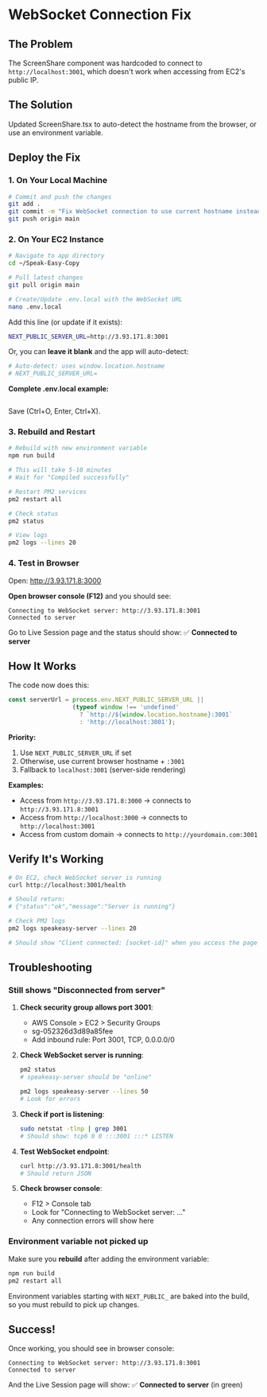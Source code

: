 # WebSocket Connection Fix

## The Problem
The ScreenShare component was hardcoded to connect to `http://localhost:3001`, which doesn't work when accessing from EC2's public IP.

## The Solution
Updated ScreenShare.tsx to auto-detect the hostname from the browser, or use an environment variable.

## Deploy the Fix

### 1. On Your Local Machine

```bash
# Commit and push the changes
git add .
git commit -m "Fix WebSocket connection to use current hostname instead of localhost"
git push origin main
```

### 2. On Your EC2 Instance

```bash
# Navigate to app directory
cd ~/Speak-Easy-Copy

# Pull latest changes
git pull origin main

# Create/Update .env.local with the WebSocket URL
nano .env.local
```

Add this line (or update if it exists):
```bash
NEXT_PUBLIC_SERVER_URL=http://3.93.171.8:3001
```

Or, you can **leave it blank** and the app will auto-detect:
```bash
# Auto-detect: uses window.location.hostname
# NEXT_PUBLIC_SERVER_URL=
```

**Complete .env.local example:**
```bash
```

Save (Ctrl+O, Enter, Ctrl+X).

### 3. Rebuild and Restart

```bash
# Rebuild with new environment variable
npm run build

# This will take 5-10 minutes
# Wait for "Compiled successfully"

# Restart PM2 services
pm2 restart all

# Check status
pm2 status

# View logs
pm2 logs --lines 20
```

### 4. Test in Browser

Open: http://3.93.171.8:3000

**Open browser console (F12)** and you should see:
```
Connecting to WebSocket server: http://3.93.171.8:3001
Connected to server
```

Go to Live Session page and the status should show:
✅ **Connected to server**

## How It Works

The code now does this:

```typescript
const serverUrl = process.env.NEXT_PUBLIC_SERVER_URL ||
                  (typeof window !== 'undefined'
                    ? `http://${window.location.hostname}:3001`
                    : 'http://localhost:3001');
```

**Priority:**
1. Use `NEXT_PUBLIC_SERVER_URL` if set
2. Otherwise, use current browser hostname + `:3001`
3. Fallback to `localhost:3001` (server-side rendering)

**Examples:**
- Access from `http://3.93.171.8:3000` → connects to `http://3.93.171.8:3001`
- Access from `http://localhost:3000` → connects to `http://localhost:3001`
- Access from custom domain → connects to `http://yourdomain.com:3001`

## Verify It's Working

```bash
# On EC2, check WebSocket server is running
curl http://localhost:3001/health

# Should return:
# {"status":"ok","message":"Server is running"}

# Check PM2 logs
pm2 logs speakeasy-server --lines 20

# Should show "Client connected: [socket-id]" when you access the page
```

## Troubleshooting

### Still shows "Disconnected from server"

1. **Check security group allows port 3001**:
   - AWS Console > EC2 > Security Groups
   - sg-052326d3d89a85fee
   - Add inbound rule: Port 3001, TCP, 0.0.0.0/0

2. **Check WebSocket server is running**:
   ```bash
   pm2 status
   # speakeasy-server should be "online"

   pm2 logs speakeasy-server --lines 50
   # Look for errors
   ```

3. **Check if port is listening**:
   ```bash
   sudo netstat -tlnp | grep 3001
   # Should show: tcp6 0 0 :::3001 :::* LISTEN
   ```

4. **Test WebSocket endpoint**:
   ```bash
   curl http://3.93.171.8:3001/health
   # Should return JSON
   ```

5. **Check browser console**:
   - F12 > Console tab
   - Look for "Connecting to WebSocket server: ..."
   - Any connection errors will show here

### Environment variable not picked up

Make sure you **rebuild** after adding the environment variable:

```bash
npm run build
pm2 restart all
```

Environment variables starting with `NEXT_PUBLIC_` are baked into the build, so you must rebuild to pick up changes.

## Success!

Once working, you should see in browser console:
```
Connecting to WebSocket server: http://3.93.171.8:3001
Connected to server
```

And the Live Session page will show:
✅ **Connected to server** (in green)
